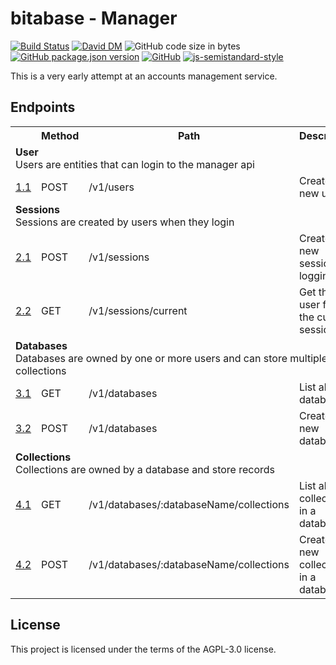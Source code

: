 # bitabase - Manager
[![Build Status](https://travis-ci.org/bitabase/bitabase-manager.svg?branch=master)](https://travis-ci.org/bitabase/bitabase-manager)
[![David DM](https://david-dm.org/bitabase/bitabase-manager.svg)](https://david-dm.org/bitabase/bitabase-manager)
![GitHub code size in bytes](https://img.shields.io/github/languages/code-size/bitabase/bitabase-manager)
[![GitHub package.json version](https://img.shields.io/github/package-json/v/bitabase/bitabase-manager)](https://github.com/bitabase/bitabase-manager/blob/master/package.json)
[![GitHub](https://img.shields.io/github/license/bitabase/bitabase-manager)](https://github.com/bitabase/bitabase-manager/blob/master/LICENSE)
[![js-semistandard-style](https://img.shields.io/badge/code%20style-semistandard-brightgreen.svg?style=flat-square)](https://github.com/standard/semistandard)

This is a very early attempt at an accounts management service.

## Endpoints

<table>
  <tr>
    <th></th>
    <th>Method</th>
    <th>Path</th>
    <th>Description</th>
  </tr>
  <tr>
    <td colspan=4>
      <strong>User</strong></br>
      Users are entities that can login to the manager api
    </td>
  </tr>
  <tr>
    <td><a href="https://www.github.com/bitabase/bitabase-manager">1.1</a></td>
    <td>POST</td>
    <td>/v1/users</td>
    <td>Create a new user</td>
  </tr>
  <tr>
    <td colspan=4>
      <strong>Sessions</strong></br>
      Sessions are created by users when they login
    </td>
  </tr>
  <tr>
    <td><a href="https://www.github.com/bitabase/bitabase-manager">2.1</a></td>
    <td>POST</td>
    <td>/v1/sessions</td>
    <td>Create a new session by logging in</td>
  </tr>
  <tr>
    <td><a href="https://www.github.com/bitabase/bitabase-manager">2.2</a></td>
    <td>GET</td>
    <td>/v1/sessions/current</td>
    <td>Get the user from the current session</td>
  </tr>
  <tr>
    <td colspan=4>
      <strong>Databases</strong></br>
      Databases are owned by one or more users and can store multiple collections
    </td>
  </tr>
  <tr>
    <td><a href="https://www.github.com/bitabase/bitabase-manager">3.1</a></td>
    <td>GET</td>
    <td>/v1/databases</td>
    <td>List all databases</td>
  </tr>
  <tr>
    <td><a href="https://www.github.com/bitabase/bitabase-manager">3.2</a></td>
    <td>POST</td>
    <td>/v1/databases</td>
    <td>Create a new database</td>
  </tr>
  <tr>
    <td colspan=4>
      <strong>Collections</strong></br>
      Collections are owned by a database and store records
    </td>
  </tr>
  <tr>
    <td><a href="https://www.github.com/bitabase/bitabase-manager">4.1</a></td>
    <td>GET</td>
    <td>/v1/databases/:databaseName/collections</td>
    <td>List all collections in a database</td>
  </tr>
  <tr>
    <td><a href="https://www.github.com/bitabase/bitabase-manager">4.2</a></td>
    <td>POST</td>
    <td>/v1/databases/:databaseName/collections</td>
    <td>Create a new collection in a database</td>
  </tr>
</table>

## License
This project is licensed under the terms of the AGPL-3.0 license.

